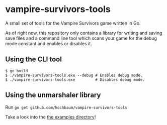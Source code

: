 # vampire-survivors-tools
A small set of tools for the Vampire Survivors game written in Go.

As of right now, this repository only contains a library for writing and saving save files and a command line tool which
scans your game for the debug mode constant and enables or disables it.

## Using the CLI tool
```
$ go build
$ ./vampire-survivors-tools.exe --debug # Enables debug mode.
$ ./vampire-survivors-tools.exe         # Disables debug mode.
```

## Using the unmarshaler library
Run `go get github.com/hochbaum/vampire-survivors-tools`

Take a look into the [the examples directory](https://github.com/hochbaum/vampire-survivors-tools/tree/master/_examples)!